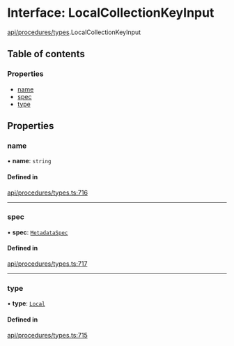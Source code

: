 # Interface: LocalCollectionKeyInput

[api/procedures/types](../wiki/api.procedures.types).LocalCollectionKeyInput

## Table of contents

### Properties

- [name](../wiki/api.procedures.types.LocalCollectionKeyInput#name)
- [spec](../wiki/api.procedures.types.LocalCollectionKeyInput#spec)
- [type](../wiki/api.procedures.types.LocalCollectionKeyInput#type)

## Properties

### name

• **name**: `string`

#### Defined in

[api/procedures/types.ts:716](https://github.com/PolymeshAssociation/polymesh-sdk/blob/88db4a91/src/api/procedures/types.ts#L716)

___

### spec

• **spec**: [`MetadataSpec`](../wiki/api.entities.MetadataEntry.types.MetadataSpec)

#### Defined in

[api/procedures/types.ts:717](https://github.com/PolymeshAssociation/polymesh-sdk/blob/88db4a91/src/api/procedures/types.ts#L717)

___

### type

• **type**: [`Local`](../wiki/api.entities.MetadataEntry.types.MetadataType#local)

#### Defined in

[api/procedures/types.ts:715](https://github.com/PolymeshAssociation/polymesh-sdk/blob/88db4a91/src/api/procedures/types.ts#L715)
